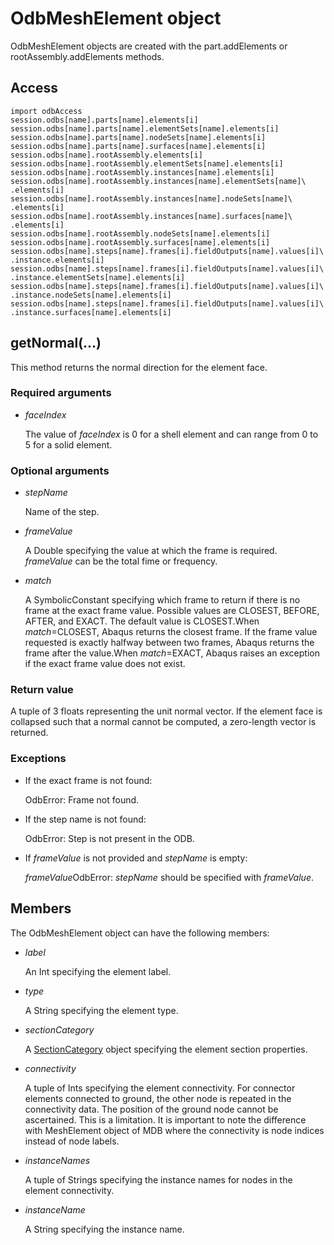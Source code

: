 # OdbMeshElement object

OdbMeshElement objects are created with the part.addElements or rootAssembly.addElements methods.

## Access

```
import odbAccess
session.odbs[name].parts[name].elements[i]
session.odbs[name].parts[name].elementSets[name].elements[i]
session.odbs[name].parts[name].nodeSets[name].elements[i]
session.odbs[name].parts[name].surfaces[name].elements[i]
session.odbs[name].rootAssembly.elements[i]
session.odbs[name].rootAssembly.elementSets[name].elements[i]
session.odbs[name].rootAssembly.instances[name].elements[i]
session.odbs[name].rootAssembly.instances[name].elementSets[name]\
.elements[i]
session.odbs[name].rootAssembly.instances[name].nodeSets[name]\
.elements[i]
session.odbs[name].rootAssembly.instances[name].surfaces[name]\
.elements[i]
session.odbs[name].rootAssembly.nodeSets[name].elements[i]
session.odbs[name].rootAssembly.surfaces[name].elements[i]
session.odbs[name].steps[name].frames[i].fieldOutputs[name].values[i]\
.instance.elements[i]
session.odbs[name].steps[name].frames[i].fieldOutputs[name].values[i]\
.instance.elementSets[name].elements[i]
session.odbs[name].steps[name].frames[i].fieldOutputs[name].values[i]\
.instance.nodeSets[name].elements[i]
session.odbs[name].steps[name].frames[i].fieldOutputs[name].values[i]\
.instance.surfaces[name].elements[i]
```

## getNormal(...)

This method returns the normal direction for the element face.

### Required arguments

- *faceIndex*

  The value of *faceIndex* is 0 for a shell element and can range from 0 to 5 for a solid element.

### Optional arguments

- *stepName*

  Name of the step.

- *frameValue*

  A Double specifying the value at which the frame is required. *frameValue* can be the total fime or frequency.

- *match*

  A SymbolicConstant specifying which frame to return if there is no frame at the exact frame value. Possible values are CLOSEST, BEFORE, AFTER, and EXACT. The default value is CLOSEST.When *match*=CLOSEST, Abaqus returns the closest frame. If the frame value requested is exactly halfway between two frames, Abaqus returns the frame after the value.When *match*=EXACT, Abaqus raises an exception if the exact frame value does not exist.

### Return value

A tuple of 3 floats representing the unit normal vector. If the element face is collapsed such that a normal cannot be computed, a zero-length vector is returned.

### Exceptions

- If the exact frame is not found:

  OdbError: Frame not found.

- If the step name is not found:

  OdbError: Step is not present in the ODB.

- If *frameValue* is not provided and *stepName* is empty:

  *frameValue*OdbError: *stepName* should be specified with *frameValue*.



## Members

The OdbMeshElement object can have the following members:

- *label*

  An Int specifying the element label.

- *type*

  A String specifying the element type.

- *sectionCategory*

  A [SectionCategory](https://help.3ds.com/2022/english/DSSIMULIA_Established/SIMACAEKERRefMap/simaker-c-sectioncategorypyc.htm?ContextScope=all) object specifying the element section properties.

- *connectivity*

  A tuple of Ints specifying the element connectivity. For connector elements connected to ground, the other node is repeated in the connectivity data. The position of the ground node cannot be ascertained. This is a limitation. It is important to note the difference with MeshElement object of MDB where the connectivity is node indices instead of node labels.

- *instanceNames*

  A tuple of Strings specifying the instance names for nodes in the element connectivity.

- *instanceName*

  A String specifying the instance name.